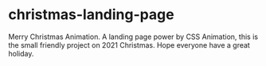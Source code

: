 # christmas-landing-page
Merry Christmas Animation. A landing page power by CSS Animation, this is the small friendly project on 2021 Christmas. Hope everyone have a great holiday. 
